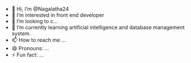 - 👋 Hi, I’m @Nagalatha24
- 👀 I’m interested in front end developer
- 💞️ I’m looking to c...
- 🌱 I’m currently learning artificial intelligence and database management system.
- 📫 How to reach me ...
- 😄 Pronouns: ...
- ⚡ Fun fact: ...

<!---
Nagalatha24/Nagalatha24 is a ✨ special ✨ repository because its `README.md` (this file) appears on your GitHub profile.
You can click the Preview link to take a look at your changes.
--->
